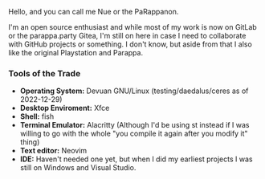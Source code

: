 Hello, and you can call me Nue or the PaRappanon.

I'm an open source enthusiast and while most of my work is now on GitLab or the parappa.party Gitea, I'm still on here in case I need to collaborate with GitHub projects or something.
I don't know, but aside from that I also like the original Playstation and Parappa.

### Tools of the Trade
- **Operating System:** Devuan GNU/Linux (testing/daedalus/ceres as of 2022-12-29)
- **Desktop Enviroment:** Xfce
- **Shell:** fish
- **Terminal Emulator:** Alacritty (Although I'd be using st instead if I was willing to go with the whole "you compile it again after you modify it" thing)
- **Text editor:** Neovim
- **IDE:** Haven't needed one yet, but when I did my earliest projects I was still on Windows and Visual Studio.
